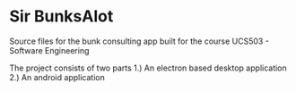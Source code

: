 # Sir BunksAlot
Source files for the bunk consulting app built for the course UCS503 - Software Engineering

The project consists of two parts
1.) An electron based desktop application
2.) An android application
